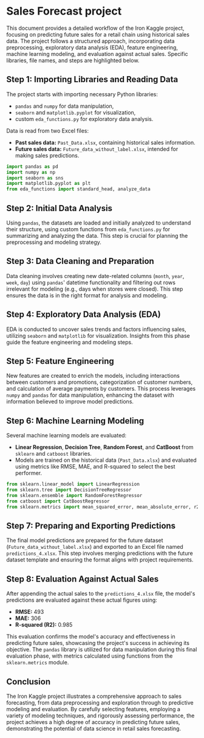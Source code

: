 # Sales Forecast project

This document provides a detailed workflow of the Iron Kaggle project, focusing on predicting future sales for a retail chain using historical sales data. The project follows a structured approach, incorporating data preprocessing, exploratory data analysis (EDA), feature engineering, machine learning modeling, and evaluation against actual sales. Specific libraries, file names, and steps are highlighted below.

## Step 1: Importing Libraries and Reading Data

The project starts with importing necessary Python libraries:

- `pandas` and `numpy` for data manipulation,
- `seaborn` and `matplotlib.pyplot` for visualization,
- custom `eda_functions.py` for exploratory data analysis.

Data is read from two Excel files:

- **Past sales data:** `Past_Data.xlsx`, containing historical sales information.
- **Future sales data:** `Future_data_without_label.xlsx`, intended for making sales predictions.

```python
import pandas as pd
import numpy as np
import seaborn as sns
import matplotlib.pyplot as plt
from eda_functions import standard_head, analyze_data
```

## Step 2: Initial Data Analysis

Using `pandas`, the datasets are loaded and initially analyzed to understand their structure, using custom functions from `eda_functions.py` for summarizing and analyzing the data. This step is crucial for planning the preprocessing and modeling strategy.

## Step 3: Data Cleaning and Preparation

Data cleaning involves creating new date-related columns (`month`, `year`, `week`, `day`) using `pandas`' datetime functionality and filtering out rows irrelevant for modeling (e.g., days when stores were closed). This step ensures the data is in the right format for analysis and modeling.

## Step 4: Exploratory Data Analysis (EDA)

EDA is conducted to uncover sales trends and factors influencing sales, utilizing `seaborn` and `matplotlib` for visualization. Insights from this phase guide the feature engineering and modeling steps.

## Step 5: Feature Engineering

New features are created to enrich the models, including interactions between customers and promotions, categorization of customer numbers, and calculation of average payments by customers. This process leverages `numpy` and `pandas` for data manipulation, enhancing the dataset with information believed to improve model predictions.

## Step 6: Machine Learning Modeling

Several machine learning models are evaluated:

- **Linear Regression**, **Decision Tree**, **Random Forest**, and **CatBoost** from `sklearn` and `catboost` libraries.
- Models are trained on the historical data (`Past_Data.xlsx`) and evaluated using metrics like RMSE, MAE, and R-squared to select the best performer.

```python
from sklearn.linear_model import LinearRegression
from sklearn.tree import DecisionTreeRegressor
from sklearn.ensemble import RandomForestRegressor
from catboost import CatBoostRegressor
from sklearn.metrics import mean_squared_error, mean_absolute_error, r2_score
```

## Step 7: Preparing and Exporting Predictions

The final model predictions are prepared for the future dataset (`Future_data_without_label.xlsx`) and exported to an Excel file named `predictions_4.xlsx`. This step involves merging predictions with the future dataset template and ensuring the format aligns with project requirements.

## Step 8: Evaluation Against Actual Sales

After appending the actual sales to the `predictions_4.xlsx` file, the model's predictions are evaluated against these actual figures using:

- **RMSE:** 493
- **MAE:** 306
- **R-squared (R2):** 0.985

This evaluation confirms the model's accuracy and effectiveness in predicting future sales, showcasing the project's success in achieving its objective. The `pandas` library is utilized for data manipulation during this final evaluation phase, with metrics calculated using functions from the `sklearn.metrics` module.

## Conclusion

The Iron Kaggle project illustrates a comprehensive approach to sales forecasting, from data preprocessing and exploration through to predictive modeling and evaluation. By carefully selecting features, employing a variety of modeling techniques, and rigorously assessing performance, the project achieves a high degree of accuracy in predicting future sales, demonstrating the potential of data science in retail sales forecasting.
